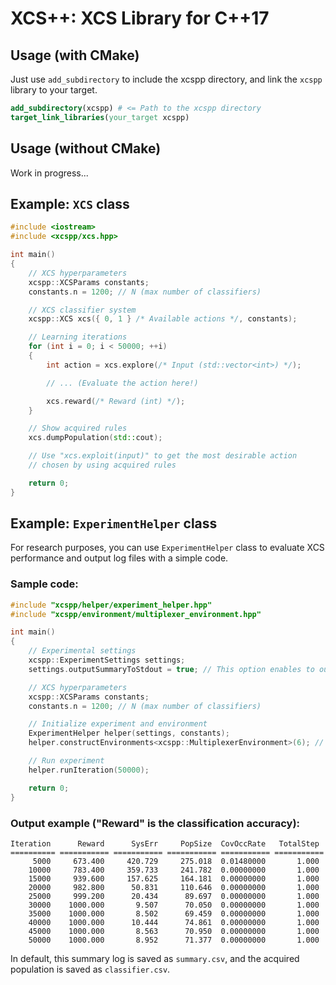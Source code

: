 # XCS++: XCS Library for C++17
## Usage (with CMake)
Just use `add_subdirectory` to include the xcspp directory, and link the `xcspp` library to your target.
```cmake
add_subdirectory(xcspp) # <= Path to the xcspp directory
target_link_libraries(your_target xcspp)
```

## Usage (without CMake)
Work in progress...

## Example: `XCS` class
```cpp
#include <iostream>
#include <xcspp/xcs.hpp>

int main()
{
    // XCS hyperparameters
    xcspp::XCSParams constants;
    constants.n = 1200; // N (max number of classifiers)

    // XCS classifier system
    xcspp::XCS xcs({ 0, 1 } /* Available actions */, constants);

    // Learning iterations
    for (int i = 0; i < 50000; ++i)
    {
        int action = xcs.explore(/* Input (std::vector<int>) */);

        // ... (Evaluate the action here!)

        xcs.reward(/* Reward (int) */);
    }

    // Show acquired rules
    xcs.dumpPopulation(std::cout);

    // Use "xcs.exploit(input)" to get the most desirable action
    // chosen by using acquired rules

    return 0;
}
```

## Example: `ExperimentHelper` class
For research purposes, you can use `ExperimentHelper` class to evaluate XCS performance and output log files with a simple code.

### Sample code:
```cpp
#include "xcspp/helper/experiment_helper.hpp"
#include "xcspp/environment/multiplexer_environment.hpp"

int main()
{
    // Experimental settings
    xcspp::ExperimentSettings settings;
    settings.outputSummaryToStdout = true; // This option enables to output summary log to console.

    // XCS hyperparameters
    xcspp::XCSParams constants;
    constants.n = 1200; // N (max number of classifiers)

    // Initialize experiment and environment
    ExperimentHelper helper(settings, constants);
    helper.constructEnvironments<xcspp::MultiplexerEnvironment>(6); // This calls xcspp::MultiplexerEnvironment constructor.

    // Run experiment
    helper.runIteration(50000);

    return 0;
}
```

### Output example ("Reward" is the classification accuracy):
```
Iteration      Reward      SysErr     PopSize  CovOccRate   TotalStep
========== =========== =========== =========== =========== ===========
     5000     673.400     420.729     275.018  0.01480000       1.000
    10000     783.400     359.733     241.782  0.00000000       1.000
    15000     939.600     157.625     164.181  0.00000000       1.000
    20000     982.800      50.831     110.646  0.00000000       1.000
    25000     999.200      20.434      89.697  0.00000000       1.000
    30000    1000.000       9.507      70.050  0.00000000       1.000
    35000    1000.000       8.502      69.459  0.00000000       1.000
    40000    1000.000      10.444      74.861  0.00000000       1.000
    45000    1000.000       8.563      70.950  0.00000000       1.000
    50000    1000.000       8.952      71.377  0.00000000       1.000
```
In default, this summary log is saved as `summary.csv`, and the acquired population is saved as `classifier.csv`.

